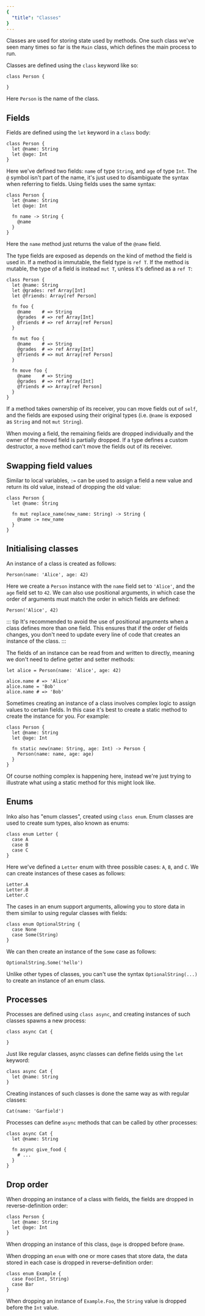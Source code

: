 ```yaml
---
{
  "title": "Classes"
}
---
```


Classes are used for storing state used by methods. One such class we've seen
many times so far is the `Main` class, which defines the main process to run.

Classes are defined using the `class` keyword like so:

```inko
class Person {

}
```

Here `Person` is the name of the class.

## Fields

Fields are defined using the `let` keyword in a `class` body:

```inko
class Person {
  let @name: String
  let @age: Int
}
```

Here we've defined two fields: `name` of type `String`, and `age` of type `Int`.
The `@` symbol isn't part of the name, it's just used to disambiguate the syntax
when referring to fields. Using fields uses the same syntax:

```inko
class Person {
  let @name: String
  let @age: Int

  fn name -> String {
    @name
  }
}
```

Here the `name` method just returns the value of the `@name` field.

The type fields are exposed as depends on the kind of method the field is used
in. If a method is immutable, the field type is `ref T`. If the method is
mutable, the type of a field is instead `mut T`, unless it's defined as a
`ref T`:

```inko
class Person {
  let @name: String
  let @grades: ref Array[Int]
  let @friends: Array[ref Person]

  fn foo {
    @name    # => String
    @grades  # => ref Array[Int]
    @friends # => ref Array[ref Person]
  }

  fn mut foo {
    @name    # => String
    @grades  # => ref Array[Int]
    @friends # => mut Array[ref Person]
  }

  fn move foo {
    @name    # => String
    @grades  # => ref Array[Int]
    @friends # => Array[ref Person]
  }
}
```

If a method takes ownership of its receiver, you can move fields
out of `self`, and the fields are exposed using their original types (i.e.
`@name` is exposed as `String` and not `mut String`).

When moving a field, the remaining fields are dropped individually and the owner
of the moved field is partially dropped. If a type defines a custom destructor,
a `move` method can't move the fields out of its receiver.

## Swapping field values

Similar to local variables, `:=` can be used to assign a field a new value and
return its old value, instead of dropping the old value:

```inko
class Person {
  let @name: String

  fn mut replace_name(new_name: String) -> String {
    @name := new_name
  }
}
```

## Initialising classes

An instance of a class is created as follows:

```inko
Person(name: 'Alice', age: 42)
```

Here we create a `Person` instance with the `name` field set to `'Alice'`, and
the `age` field set to `42`. We can also use positional arguments, in which case
the order of arguments must match the order in which fields are defined:

```inko
Person('Alice', 42)
```

::: tip
It's recommended to avoid the use of positional arguments when a class defines
more than one field. This ensures that if the order of fields changes, you don't
need to update every line of code that creates an instance of the class.
:::

The fields of an instance can be read from and written to directly, meaning we
don't need to define getter and setter methods:

```inko
let alice = Person(name: 'Alice', age: 42)

alice.name # => 'Alice'
alice.name = 'Bob'
alice.name # => 'Bob'
```

Sometimes creating an instance of a class involves complex logic to assign
values to certain fields. In this case it's best to create a static method to
create the instance for you. For example:

```inko
class Person {
  let @name: String
  let @age: Int

  fn static new(name: String, age: Int) -> Person {
    Person(name: name, age: age)
  }
}
```

Of course nothing complex is happening here, instead we're just trying to
illustrate what using a static method for this might look like.

## Enums

Inko also has "enum classes", created using `class enum`. Enum classes are used
to create sum types, also known as enums:

```inko
class enum Letter {
  case A
  case B
  case C
}
```

Here we've defined a `Letter` enum with three possible cases: `A`, `B`, and `C`.
We can create instances of these cases as follows:

```inko
Letter.A
Letter.B
Letter.C
```

The cases in an enum support arguments, allowing you to store data in them
similar to using regular classes with fields:

```inko
class enum OptionalString {
  case None
  case Some(String)
}
```

We can then create an instance of the `Some` case as follows:

```inko
OptionalString.Some('hello')
```

Unlike other types of classes, you can't use the syntax `OptionalString(...)`
to create an instance of an enum class.

## Processes

Processes are defined using `class async`, and creating instances of such
classes spawns a new process:

```inko
class async Cat {

}
```

Just like regular classes, async classes can define fields using the `let`
keyword:

```inko
class async Cat {
  let @name: String
}
```

Creating instances of such classes is done the same way as with regular classes:

```inko
Cat(name: 'Garfield')
```

Processes can define `async` methods that can be called by other processes:

```inko
class async Cat {
  let @name: String

  fn async give_food {
    # ...
  }
}
```

## Drop order

When dropping an instance of a class with fields, the fields are dropped in
reverse-definition order:

```inko
class Person {
  let @name: String
  let @age: Int
}
```

When dropping an instance of this class, `@age` is dropped before `@name`.

When dropping an `enum` with one or more cases that store data, the data stored
in each case is dropped in reverse-definition order:

```inko
class enum Example {
  case Foo(Int, String)
  case Bar
}
```

When dropping an instance of `Example.Foo`, the `String` value is dropped before
the `Int` value.
